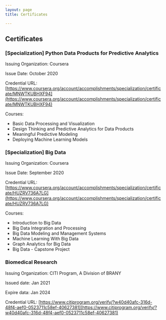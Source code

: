 ```yaml
---
layout: page
title: Certificates

---
```


## Certificates

### [Specialization] Python Data Products for Predictive Analytics

Issuing Organization: Coursera

Issue Date: October 2020

Credential URL: [https://www.coursera.org/account/accomplishments/specialization/certificate/MNWTKUBHXF94](https://www.coursera.org/account/accomplishments/specialization/certificate/MNWTKUBHXF94)

Courses:

- Basic Data Processing and Visualization
- Design Thinking and Predictive Analytics for Data Products
- Meaningful Predictive Modeling
- Deploying Machine Learning Models


### [Specialization] Big Data

Issuing Organization: Coursera

Issue Date: September 2020

Credential URL: [https://www.coursera.org/account/accomplishments/specialization/certificate/HUZRV736A7LG](https://www.coursera.org/account/accomplishments/specialization/certificate/HUZRV736A7LG)

Courses:

- Introduction to Big Data
- Big Data Integration and Processing
- Big Data Modeling and Management Systems
- Machine Learning With Big Data
- Graph Analytics for Big Data
- Big Data - Capstone Project

### Biomedical Research

Issuing Organization: CITI Program, A Division of BRANY

Issued date: Jan 2021

Expire data: Jan 2024

Credential URL: [https://www.citiprogram.org/verify/?w40d40afc-316d-48f4-aef0-0523711c58ef-40627381](https://www.citiprogram.org/verify/?w40d40afc-316d-48f4-aef0-0523711c58ef-40627381)

